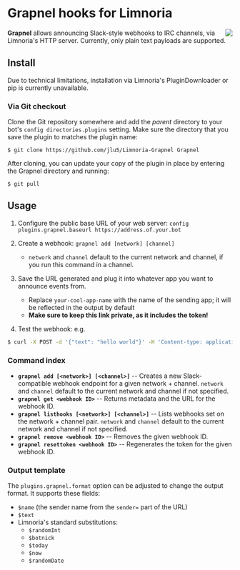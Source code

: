 # Grapnel hooks for Limnoria

<a href="https://drone.overdrivenetworks.com/jlu5/Limnoria-Grapnel" style="float: right">
  <img src="https://drone.overdrivenetworks.com/api/badges/jlu5/Limnoria-Grapnel/status.svg" />
</a>

**Grapnel** allows announcing Slack-style webhooks to IRC channels, via Limnoria's HTTP server. Currently, only plain text payloads are supported.

## Install

Due to technical limitations, installation via Limnoria's PluginDownloader or pip is currently unavailable.

### Via Git checkout

Clone the Git repository somewhere and add the *parent* directory to your bot's `config directories.plugins` setting.
Make sure the directory that you save the plugin to matches the plugin name:

```
$ git clone https://github.com/jlu5/Limnoria-Grapnel Grapnel
```

After cloning, you can update your copy of the plugin in place by entering the Grapnel directory and running:

```
$ git pull
```

## Usage

1) Configure the public base URL of your web server: `config plugins.grapnel.baseurl https://address.of.your.bot`

2) Create a webhook: `grapnel add [network] [channel]`
    - `network` and `channel` default to the current network and channel, if you run this command in a channel.

3) Save the URL generated and plug it into whatever app you want to announce events from.
    - Replace `your-cool-app-name` with the name of the sending app; it will be reflected in the output by default
    - **Make sure to keep this link private, as it includes the token!**

4) Test the webhook: e.g.

```bash
$ curl -X POST -d '{"text": "hello world"}' -H 'Content-type: application/json' 'https://address.of.your.bot/grapnel/1?token=xxxxxx&sender=myapp'
```

### Command index

- **`grapnel add [<network>] [<channel>]`** -- Creates a new Slack-compatible webhook endpoint for a given network + channel. `network` and `channel` default to the current network and channel if not specified.
- **`grapnel get <webhook ID>`** -- Returns metadata and the URL for the webhook ID.
- **`grapnel listhooks [<network>] [<channel>]`** -- Lists webhooks set on the network + channel pair. `network` and `channel` default to the current network and channel if not specified.
- **`grapnel remove <webhook ID>`** -- Removes the given webhook ID.
- **`grapnel resettoken <webhook ID>`** -- Regenerates the token for the given webhook ID.

### Output template

The `plugins.grapnel.format` option can be adjusted to change the output format. It supports these fields:

- `$name` (the sender name from the `sender=` part of the URL)
- `$text`
- Limnoria's standard substitutions:
    - `$randomInt`
    - `$botnick`
    - `$today`
    - `$now`
    - `$randomDate`
